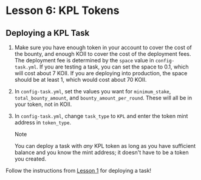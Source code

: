 # Lesson 6: KPL Tokens

## Deploying a KPL Task

1. Make sure you have enough token in your account to cover the cost of the bounty, and enough KOII to cover the cost of the deployment fees. The deployment fee is determined by the `space` value in `config-task.yml`. If you are testing a task, you can set the space to 0.1, which will cost about 7 KOII. If you are deploying into production, the space should be at least 1, which would cost about 70 KOII.

2. In `config-task.yml`, set the values you want for `minimum_stake`, `total_bounty_amount`, and `bounty_amount_per_round`. These will all be in your token, not in KOII.

3. In `config-task.yml`, change `task_type` to `KPL` and enter the token mint address in `token_type`.

   > [!NOTE]
   >
   > You can deploy a task with *any* KPL token as long as you have sufficient balance and you know the mint address; it doesn't have to be a token you created.

Follow the instructions from [Lesson 1](../Lesson%201/PartIV.md#deploying-a-task) for deploying a task!
